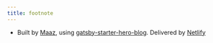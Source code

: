 ```yaml
---
title: footnote
---
```


 - Built by [Maaz](https://www.twitter.com/maaz93), using [gatsby-starter-hero-blog](https://github.com/greglobinski/gatsby-starter-hero-blog). Delivered by [Netlify](https://www.netlify.com/)
